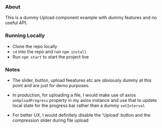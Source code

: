 ### About

This is a dummy Upload component example with dummy features and no useful API.

### Running Locally

- Clone the repo locally
- `cd` into the repo and run `npm install`
- Run `npm start` to start the project live

### Notes

- The slider, button, upload feeatures etc are obviously dummy at this point and are just for demo purposes.

- In production, for uploading a file, I would make use of axios `onUploadProgress` property in my axios instance and use that to update local state for the progress bar rather than a dummy `setInterval`
- For better UX, I would definitely disable the 'Upload' button and the compression slider during file upload
